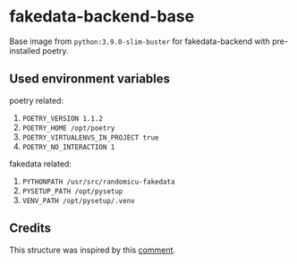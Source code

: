# fakedata-backend-base

Base image from `python:3.9.0-slim-buster` for fakedata-backend with pre-installed poetry.

## Used environment variables

poetry related:

1. `POETRY_VERSION 1.1.2`
2. `POETRY_HOME /opt/poetry`
3. `POETRY_VIRTUALENVS_IN_PROJECT true`
4. `POETRY_NO_INTERACTION 1`

fakedata related:

1. `PYTHONPATH /usr/src/randomicu-fakedata`
2. `PYSETUP_PATH /opt/pysetup`
3. `VENV_PATH /opt/pysetup/.venv`

## Credits

This structure was inspired by this [comment](https://github.com/python-poetry/poetry/issues/1879#issuecomment-592133519).
